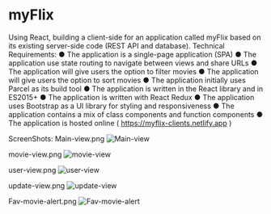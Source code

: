 # myFlix
 Using React, building a client-side for an application called myFlix based on its existing server-side code (REST API and database).
Technical Requirements:
● The application is a single-page application (SPA)
● The application use state routing to navigate between views and share URLs
● The application will give users the option to filter movies
● The application will give users the option to sort movies
● The application initially uses Parcel as its build tool
● The application is written in the React library and in ES2015+
● The application is written with React Redux
● The application uses Bootstrap as a UI library for styling and responsiveness
● The application contains a mix of class components and function components
● The application is hosted online ( https://myflix-clients.netlify.app )

ScreenShots:
Main-view.png
![Main-view](https://user-images.githubusercontent.com/102805610/181764077-d8e59aea-4fc9-41dc-b65c-dede78d1a688.png)

movie-view.png
![movie-view](https://user-images.githubusercontent.com/102805610/181764122-eab7e95d-28c5-49ce-91bb-8e4521fc72b4.png)

user-view.png
![user-view](https://user-images.githubusercontent.com/102805610/181764177-203200a2-fe78-4666-ae72-64369dd44173.png)

update-view.png
![update-view](https://user-images.githubusercontent.com/102805610/181764213-0f7c4a66-d3da-4e74-8fed-67b63ee9ee03.png)

Fav-movie-alert.png
![Fav-movie-alert](https://user-images.githubusercontent.com/102805610/181764241-15d582ae-7362-4def-b77c-e2517c91b28c.png)
